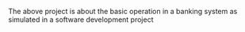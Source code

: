 The above project is about the basic operation in a banking system as simulated in a software development project 
